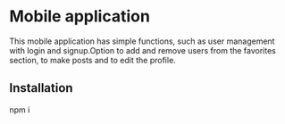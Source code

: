 # Mobile application
This mobile application has simple functions, such as user management with login and signup.Option to add and remove users from the favorites section, to make posts and to edit the profile.

## Installation
npm i

